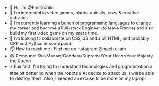 - 👋 Hi, I’m @EmoGoblin
- 👀 I’m interested in video games, plants, animals, cozy & creative activities
- 🌱 I’m currently learning a bunch of programming languages to change my career and become a Full-stack Engineer (to leave France) and also build my first video game on my spare time.
- 💞️ I’m looking to collaborate on CSS, JS and a bit HTML, and probably CPP and Python at some point.
- 📫 How to reach me : Find me on instagram @mach.cham
- 😄 Pronouns: She/Madam/Goddess/Supreme/Your Honor/Your Majesty the Queen
- ⚡ Fun fact: I'm trying to understand technologies and programmation a little bit better so when the robots & AI decide to attack us, I will be able to destroy them. Also, I needed an excuse to be more on my laptop.

<!---
EmoGoblin/EmoGoblin is a ✨ special ✨ repository because its `README.md` (this file) appears on your GitHub profile.
You can click the Preview link to take a look at your changes.
--->
